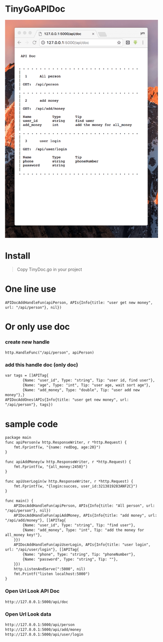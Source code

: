 # TinyGoAPIDoc
![](./golangDoc.png)

# Install
> Copy TinyDoc.go in your project

# One line use
```
APIDocAddHandleFun(apiPerson, APIs{Info{title: "user get new money", url: "/api/person"}, nil})
```

# Or only use doc

### create new handle
```
http.HandleFunc("/api/person", apiPerson)
```

### add this handle doc (only doc)
```
var tags = []APITag{
		{Name: "user_id", Type: "string", Tip: "user id, find user"},
		{Name: "age", Type: "int", Tip: "user age, wait sort age"},
		{Name: "add_money", Type: "double", Tip: "user add new money"},}
APIDocAddOnes(APIs{Info{title: "user get new money", url: "/api/person"}, tags})
```

# sample code 
```
package main
func apiPerson(w http.ResponseWriter, r *http.Request) {
	fmt.Fprintf(w, "{name: redDog, age:20}")
}

func apiAddMoney(w http.ResponseWriter, r *http.Request) {
	fmt.Fprintf(w, "{all_money:2450}")
}

func apiUserLogin(w http.ResponseWriter, r *http.Request) {
	fmt.Fprintf(w, "{login:succes, user_id:3213819283ANF2C}")
}

func main() {
	APIDocAddHandleFun(apiPerson, APIs{Info{title: "All person", url: "/api/person"}, nil})
	APIDocAddHandleFun(apiAddMoney, APIs{Info{title: "add money", url: "/api/add/money"}, []APITag{
		{Name: "user_id", Type: "string", Tip: "find user"},
		{Name: "add_money", Type: "int", Tip: "add the money for all_money key!"},
	}})
	APIDocAddHandleFun(apiUserLogin, APIs{Info{title: "user login", url: "/api/user/login"}, []APITag{
		{Name: "phone", Type: "string", Tip: "phoneNumber"},
		{Name: "password", Type: "string", Tip: ""},
	}})
	http.ListenAndServe(":5000", nil)
	fmt.Printf("listen localhost:5000")
}
```

### Open Url Look API Doc
```
http://127.0.0.1:5000/api/doc
```

### Open Url Look data
```
http://127.0.0.1:5000/api/person
http://127.0.0.1:5000/api/add/money
http://127.0.0.1:5000/api/user/login
```